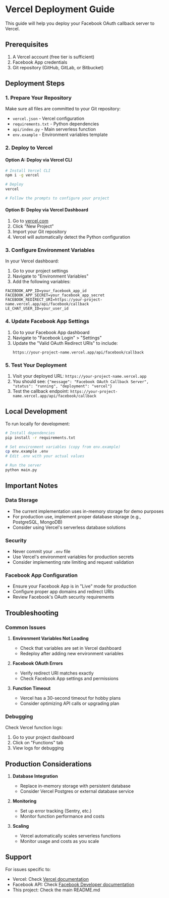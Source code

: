 # Vercel Deployment Guide

This guide will help you deploy your Facebook OAuth callback server to Vercel.

## Prerequisites

1. A Vercel account (free tier is sufficient)
2. Facebook App credentials
3. Git repository (GitHub, GitLab, or Bitbucket)

## Deployment Steps

### 1. Prepare Your Repository

Make sure all files are committed to your Git repository:
- `vercel.json` - Vercel configuration
- `requirements.txt` - Python dependencies
- `api/index.py` - Main serverless function
- `env.example` - Environment variables template

### 2. Deploy to Vercel

#### Option A: Deploy via Vercel CLI
```bash
# Install Vercel CLI
npm i -g vercel

# Deploy
vercel

# Follow the prompts to configure your project
```

#### Option B: Deploy via Vercel Dashboard
1. Go to [vercel.com](https://vercel.com)
2. Click "New Project"
3. Import your Git repository
4. Vercel will automatically detect the Python configuration

### 3. Configure Environment Variables

In your Vercel dashboard:
1. Go to your project settings
2. Navigate to "Environment Variables"
3. Add the following variables:

```
FACEBOOK_APP_ID=your_facebook_app_id
FACEBOOK_APP_SECRET=your_facebook_app_secret
FACEBOOK_REDIRECT_URI=https://your-project-name.vercel.app/api/facebook/callback
LE_CHAT_USER_ID=your_user_id
```

### 4. Update Facebook App Settings

1. Go to your Facebook App dashboard
2. Navigate to "Facebook Login" > "Settings"
3. Update the "Valid OAuth Redirect URIs" to include:
   ```
   https://your-project-name.vercel.app/api/facebook/callback
   ```

### 5. Test Your Deployment

1. Visit your deployed URL: `https://your-project-name.vercel.app`
2. You should see: `{"message": "Facebook OAuth Callback Server", "status": "running", "deployment": "vercel"}`
3. Test the callback endpoint: `https://your-project-name.vercel.app/api/facebook/callback`

## Local Development

To run locally for development:

```bash
# Install dependencies
pip install -r requirements.txt

# Set environment variables (copy from env.example)
cp env.example .env
# Edit .env with your actual values

# Run the server
python main.py
```

## Important Notes

### Data Storage
- The current implementation uses in-memory storage for demo purposes
- For production use, implement proper database storage (e.g., PostgreSQL, MongoDB)
- Consider using Vercel's serverless database solutions

### Security
- Never commit your `.env` file
- Use Vercel's environment variables for production secrets
- Consider implementing rate limiting and request validation

### Facebook App Configuration
- Ensure your Facebook App is in "Live" mode for production
- Configure proper app domains and redirect URIs
- Review Facebook's OAuth security requirements

## Troubleshooting

### Common Issues

1. **Environment Variables Not Loading**
   - Check that variables are set in Vercel dashboard
   - Redeploy after adding new environment variables

2. **Facebook OAuth Errors**
   - Verify redirect URI matches exactly
   - Check Facebook App settings and permissions

3. **Function Timeout**
   - Vercel has a 30-second timeout for hobby plans
   - Consider optimizing API calls or upgrading plan

### Debugging

Check Vercel function logs:
1. Go to your project dashboard
2. Click on "Functions" tab
3. View logs for debugging

## Production Considerations

1. **Database Integration**
   - Replace in-memory storage with persistent database
   - Consider Vercel Postgres or external database service

2. **Monitoring**
   - Set up error tracking (Sentry, etc.)
   - Monitor function performance and costs

3. **Scaling**
   - Vercel automatically scales serverless functions
   - Monitor usage and costs as you scale

## Support

For issues specific to:
- Vercel: Check [Vercel documentation](https://vercel.com/docs)
- Facebook API: Check [Facebook Developer documentation](https://developers.facebook.com/docs/)
- This project: Check the main README.md
